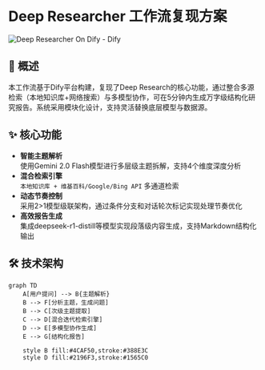 # Deep Researcher 工作流复现方案

![Deep Researcher On Dify - Dify](https://github.com/user-attachments/assets/24df7ddb-6bdd-4b4a-9aa3-f7963f2c6f7f)

## 📖 概述
本工作流基于Dify平台构建，复现了Deep Research的核心功能，通过整合多源检索（本地知识库+网络搜索）与多模型协作，可在5分钟内生成万字级结构化研究报告。系统采用模块化设计，支持灵活替换底层模型与数据源。

## ✨ 核心功能
- **智能主题解析**  
  使用Gemini 2.0 Flash模型进行多层级主题拆解，支持4个维度深度分析
- **混合检索引擎**  
  `本地知识库 + 维基百科/Google/Bing API` 多通道检索
- **动态节奏控制**  
  采用2>1模型级联架构，通过条件分支和对话轮次标记实现处理节奏优化
- **高效报告生成**  
  集成deepseek-r1-distill等模型实现段落级内容生成，支持Markdown结构化输出

## 🛠️ 技术架构
```mermaid
graph TD
    A[用户提问] --> B{主题解析}
    B --> F[分析主题，生成问题]
    B --> C[次级主题提取]
    C --> D[混合迭代检索引擎]
    D --> E[多模型协作生成]
    E --> G[结构化报告]
    
    style B fill:#4CAF50,stroke:#388E3C
    style D fill:#2196F3,stroke:#1565C0
```
